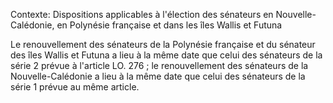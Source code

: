 Contexte: Dispositions applicables à l'élection des sénateurs en Nouvelle-Calédonie, en Polynésie française et dans les îles Wallis et Futuna

Le renouvellement des sénateurs de la Polynésie française et du sénateur des îles Wallis et Futuna a lieu à la même date que celui des sénateurs de la série 2 prévue à l'article LO. 276 ; le renouvellement des sénateurs de la Nouvelle-Calédonie a lieu à la même date que celui des sénateurs de la série 1 prévue au même article.